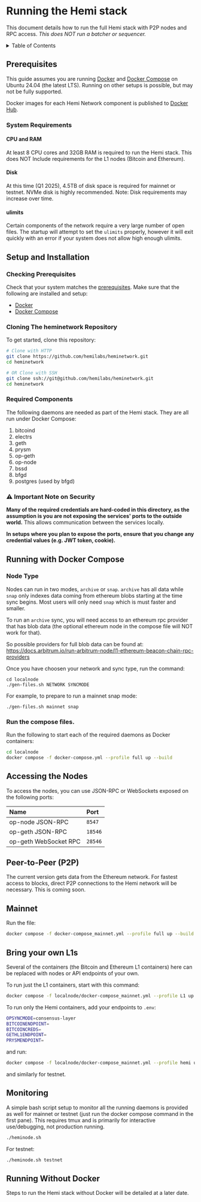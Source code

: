 # Running the Hemi stack

This document details how to run the full Hemi stack with P2P nodes and RPC access. *This does NOT run a batcher or
sequencer.*

<details>
  <summary>Table of Contents</summary>

<!-- TOC -->
* [Running the Hemi Stack](#running-the-hemi-stack)
  * [Prerequisites](#prerequisites)
    * [System Requirements](#system-requirements)
      * [CPU and RAM](#cpu-and-ram)
      * [Disk Space](#disk)
      * [ulimits](#ulimits)
  * [Setup and Installation](#setup-and-installation)
    * [Checking Prerequisites](#checking-prerequisites)
    * [Cloning the heminetwork Repository](#cloning-the-heminetwork-repository)
    * [Required Components](#required-components)
    * [⚠️ Important Note on Security](#important-note-on-security)
  * [Running Qith Docker Compose](#running-with-docker-compose)
  * [Accessing the Nodes](#accessing-the-nodes)
  * [Peer-to-Peer (P2P)](#peer-to-peer-p2p)
  * [Mainnet](#mainnet)
  * [Running Without Docker](#running-without-docker)
<!-- TOC -->
</details>

## Prerequisites

This guide assumes you are running [Docker](https://docs.docker.com/get-started/get-docker/)
and [Docker Compose](https://docs.docker.com/compose/) on Ubuntu 24.04 (the latest LTS). Running on other setups is
possible, but may not be fully supported.

Docker images for each Hemi Network component is published to [Docker Hub](https://hub.docker.com/u/hemilabs).

### System Requirements

#### CPU and RAM

At least 8 CPU cores and 32GB RAM is required to run the Hemi stack.  This does NOT Include requirements for the L1 nodes (Bitcoin and Ethereum).

#### Disk

At this time (Q1 2025), 4.5TB of disk space is required for mainnet or testnet.  NVMe disk is highly recommended.
Note: Disk requirements may increase over time. 

#### ulimits

Certain components of the network require a very large number of open files. The startup will attempt to set the `ulimits` properly, however it will exit quickly with an error if your system does not allow high enough ulimits.

## Setup and Installation

### Checking Prerequisites

Check that your system matches the [prerequisites](#prerequisites). Make sure that the following are installed and setup:

- [Docker](https://docs.docker.com/get-started/get-docker/)
- [Docker Compose](https://docs.docker.com/compose/)

### Cloning The heminetwork Repository

To get started, clone this repository:

```sh
# Clone with HTTP
git clone https://github.com/hemilabs/heminetwork.git
cd heminetwork

# OR Clone with SSH
git clone ssh://git@github.com/hemilabs/heminetwork.git
cd heminetwork
```

### Required Components

The following daemons are needed as part of the Hemi stack. They are all run under Docker Compose:

1. bitcoind
2. electrs
3. geth
4. prysm
5. op-geth
6. op-node
7. bssd
8. bfgd
9. postgres (used by bfgd)

### ⚠️ Important Note on Security

**Many of the required credentials are hard-coded in this directory, as the assumption is you are not exposing the
services' ports to the outside world.** This allows communication between the services locally.

**In setups where you plan to expose the ports, ensure that you change any credential values (e.g. JWT token, cookie).**

## Running with Docker Compose

### Node Type

Nodes can run in two modes, `archive` or `snap`.  `archive` has all data while `snap` only indexes data coming from ethereum blobs starting at the time sync begins.  Most users will only need `snap` which is must faster and smaller.

To run an `archive` sync, you will need access to an ethereum rpc provider that has blob data (the optional ethereum node in the compose file will NOT work for that).

So possible providers for full blob data can be found at:
https://docs.arbitrum.io/run-arbitrum-node/l1-ethereum-beacon-chain-rpc-providers

Once you have choosen your network and sync type, run the command:
```
cd localnode
./gen-files.sh NETWORK SYNCMODE
```

For example, to prepare to run a mainnet snap mode:
```
./gen-files.sh mainnet snap
```

### Run the compose files.

Run the following to start each of the required daemons as Docker containers:

```sh
cd localnode
docker compose -f docker-compose.yml --profile full up --build
```

## Accessing the Nodes

To access the nodes, you can use JSON-RPC or WebSockets exposed on the following ports:

| Name                  | Port    |
|:----------------------|:--------|
| op-node JSON-RPC      | `8547`  |
| op-geth JSON-RPC      | `18546` |
| op-geth WebSocket RPC | `28546` |

## Peer-to-Peer (P2P)

The current version gets data from the Ethereum network. For fastest access to blocks, direct P2P connections to the
Hemi network will be necessary. This is coming soon.

## Mainnet

Run the file:
```sh
docker compose -f docker-compose_mainnet.yml --profile full up --build
```

## Bring your own L1s

Several of the containers (the Bitcoin and Ethereum L1 containers) here can be replaced with nodes or API endpoints of your own.

To run just the L1 containers, start with this command:
```sh
docker compose -f localnode/docker-compose_mainnet.yml --profile L1 up --build
```

To run only the Hemi containers, add your endpoints to `.env`:
```sh
OPSYNCMODE=consensus-layer
BITCOINENDPOINT=
BITCOINCREDS=
GETHL1ENDPOINT=
PRYSMENDPOINT=
```
and run:
```sh
docker compose -f localnode/docker-compose_mainnet.yml --profile hemi up --build
```

and similarly for testnet.

## Monitoring

A simple bash script setup to monitor all the running daemons is
provided as well for mainnet or testnet (just run the docker compose
command in the first pane).  This requires tmux and is primarily for
interactive use/debugging, not production running.

```sh
./heminode.sh
```

For testnet:
```sh
./heminode.sh testnet
```

## Running Without Docker

Steps to run the Hemi stack without Docker will be detailed at a later date.
